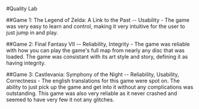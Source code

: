 #Quality Lab

##Game 1: The Legend of Zelda: A Link to the Past
  -- Usability - The game was very easy to learn and control, making it very intuitive for the user to just jump in and play.
  
##Game 2: Final Fantasy VII
  -- Reliability, Integrity - The game was reliable with how you can play the game's full map from nearly any disc that was loaded. The game was consistant with its art style and story, defining it as having integrity.
  
##Game 3: Castlevania: Symphony of the Night
  -- Reliability, Usability, Correctness - The english translations for this game were spot on. The ability to just pick up the game and get into it without any complications was outstanding. This game was also very reliable as it never crashed and seemed to have very few it not any glitches.

